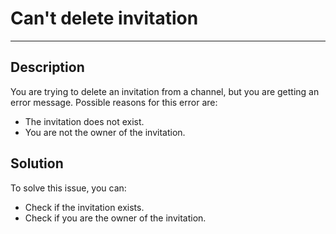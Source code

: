# Can't delete invitation

----

## Description

You are trying to delete an invitation from a channel, but you are getting an error message.
Possible reasons for this error are:

- The invitation does not exist.
- You are not the owner of the invitation.

## Solution

To solve this issue, you can:

- Check if the invitation exists.
- Check if you are the owner of the invitation.

